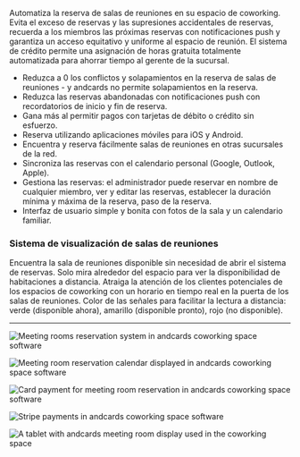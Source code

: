Automatiza la reserva de salas de reuniones en su espacio de coworking. Evita el exceso de reservas y las supresiones accidentales de reservas, recuerda a los miembros las próximas reservas con notificaciones push y garantiza un acceso equitativo y uniforme al espacio de reunión. El sistema de crédito permite una asignación de horas gratuita totalmente automatizada para ahorrar tiempo al gerente de la sucursal.

- Reduzca a 0 los conflictos y solapamientos en la reserva de salas de reuniones - y andcards no permite solapamientos en la reserva.
- Reduzca las reservas abandonadas con notificaciones push con recordatorios de inicio y fin de reserva.
- Gana más al permitir pagos con tarjetas de débito o crédito sin esfuerzo.
- Reserva utilizando aplicaciones móviles para iOS y Android.
- Encuentra y reserva fácilmente salas de reuniones en otras sucursales de la red.
- Sincroniza las reservas con el calendario personal (Google, Outlook, Apple).
- Gestiona las reservas: el administrador puede reservar en nombre de cualquier miembro, ver y editar las reservas, establecer la duración mínima y máxima de la reserva, paso de la reserva.
- Interfaz de usuario simple y bonita con fotos de la sala y un calendario familiar.

### Sistema de visualización de salas de reuniones

Encuentra la sala de reuniones disponible sin necesidad de abrir el sistema de reservas. Solo mira alrededor del espacio para ver la disponibilidad de habitaciones a distancia. Atraiga la atención de los clientes potenciales de los espacios de coworking con un horario en tiempo real en la puerta de los salas de reuniones. Color de las señales para facilitar la lectura a distancia: verde (disponible ahora), amarillo (disponible pronto), rojo (no disponible).

---

![Meeting rooms reservation system in andcards coworking space software](https://d7ccq1i35b0cj.cloudfront.net/andcards-bookings-main-light-en-1920-1200.png)

![Meeting room reservation calendar displayed in andcards coworking space software](https://d7ccq1i35b0cj.cloudfront.net/andcards-bookings-calendar-light-en-1920-1200.png)

![Card payment for meeting room reservation in andcards coworking space software](https://d7ccq1i35b0cj.cloudfront.net/andcards-bookings-create-payment-methods-card-light-en-1920-1200.png)

![Stripe payments in andcards coworking space software](https://d7ccq1i35b0cj.cloudfront.net/andcards-bookings-create-pay-with-stripe-light-en-1920-1200.png)

![A tablet with andcards meeting room display used in the coworking space](https://d7ccq1i35b0cj.cloudfront.net/andcards-bookings-room-display-en-1920-1200.png)
